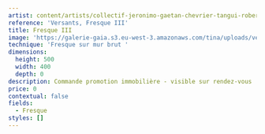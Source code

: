 ```yaml
---
artist: content/artists/collectif-jeronimo-gaetan-chevrier-tangui-robert.md
reference: 'Versants, Fresque III'
title: Fresque III
image: 'https://galerie-gaia.s3.eu-west-3.amazonaws.com/tina/uploads/versants/capture-d-ecran-2020-08-03-a-13-08-15.png'
technique: 'Fresque sur mur brut '
dimensions:
  height: 500
  width: 400
  depth: 0
description: Commande promotion immobilière - visible sur rendez-vous
price: 0
contextual: false
fields:
  - Fresque
styles: []
---
```


